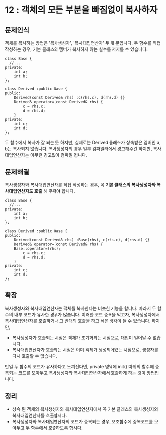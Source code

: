 # 12 : 객체의 모든 부분을 빠짐없이 복사하자
## 문제인식
객체를 복사하는 방법은 '복사생성자', '복사대입연산자' 두 개 뿐입니다.
두 함수를 직접 작성하는 경우, 기본 클래스의 멤버가 복사하지 않는 실수를 저지를 수 있습니다.

```
class Base {
  //...
private:
	int a;
	int b;
};

class Derived :public Base {
public:
	Derived(const Derived& rhs) :c(rhs.c), d(rhs.d) {}
	Derived& operator=(const Derived& rhs) {
		c = rhs.c;
		d = rhs.d;
	}
private:
	int c;
	int d;
};
```

두 함수에서 복사가 잘 되는 듯 하지만, 실제로는 Derived 클래스가 상속받은 멤버인 a, b는 복사되지 않습니다.
복사생성자의 경우 일부 컴파일러에서 경고해주긴 하지만, 복사대입연산자는 아무런 경고없이 컴파일 됩니다.

## 문제해결
복사생성자와 복사대입연산자를 직접 작성하는 경우, 꼭 **기본 클래스의 복사생성자와 복사대입연산자도 호출** 해 주어야 합니다.

```
class Base {
  //...
private:
	int a;
	int b;
};

class Derived :public Base {
public:
	Derived(const Derived& rhs) :Base(rhs), c(rhs.c), d(rhs.d) {}
	Derived& operator=(const Derived& rhs) {
    Base::operator=(rhs);
		c = rhs.c;
		d = rhs.d;
	}
private:
	int c;
	int d;
};
```

## 확장
복사생성자와 복사대입연산자는 객체를 복사한다는 비슷한 기능을 합니다.
따라서 두 함수의 내부 코드가 유사한 경우가 많습니다.
이러한 코드 중복을 막고자, 복사생성자에서 복사대입연산자를 호출하거나 그 반대의 호출을 하고 싶은 생각이 들 수 있습니다.
하지만,

- 복사생성자가 호출되는 시점은 객체가 초기화되는 시점으로, 대입이 일어날 수 없습니다.
- 복사대입연산자가 호출되는 시점은 이미 객체가 생성되어있는 시점으로, 생성자를 다시 호출할 수 없습니다.

만일 두 함수의 코드가 유사하다고 느껴진다면, private 영역에 init() 따위의 함수에 중복되는 코드를 모아두고 복사생성자와 복사대입연산자에서 호출하게 하는 것이 방법입니다.

## 정리
- 상속 된 객체의 복사생성자와 복사대입연산자에서 꼭 기본 클래스의 복사생성자와 복사대입연산자를 호출합시다.
- 복사생성자와 복사대입연산자의 코드가 중복되는 경우, 보조함수에 중복코드를 모아두고 두 함수에서 호출하도록 합시다.
